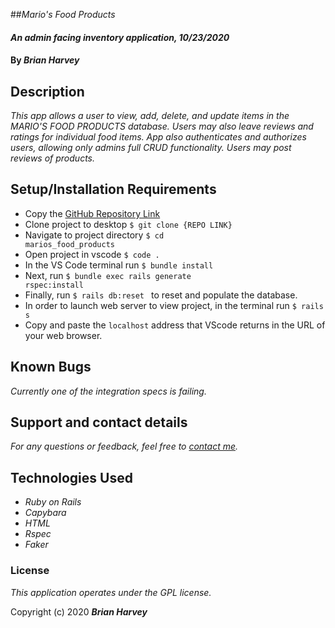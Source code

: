  ##_Mario's Food Products_

#### _An admin facing inventory application, 10/23/2020_

#### By _**Brian Harvey**_

## Description

_This app allows a user to view, add, delete, and update items in the MARIO'S FOOD PRODUCTS database. Users may also leave reviews and ratings for individual food items. App also authenticates and authorizes users, allowing only admins full CRUD functionality. Users may post reviews of products._


## Setup/Installation Requirements

- Copy the [GitHub Repository Link](https://github.com/brianharv/marios_food_products_part_2)
- Clone project to desktop <code>$ git clone {REPO LINK}</code>
- Navigate to project directory <code>$ cd marios_food_products</code>
- Open project in vscode <code>$ code .</code>
- In the VS Code terminal run <code>$ bundle install</code>
- Next, run <code>$ bundle exec rails generate rspec:install</code>
- Finally, run <code>$ rails db:reset </code> to reset and populate the database.
- In order to launch web server to view project, in the terminal run <code>$ rails s</code>
- Copy and paste the <code>localhost</code> address that VScode returns in the URL of your web browser.

## Known Bugs

_Currently one of the integration specs is failing._

## Support and contact details

_For any questions or feedback, feel free to [contact me](mailto:brian.harv3y@gmail.com)._

## Technologies Used

- _Ruby on Rails_
- _Capybara_
- _HTML_
- _Rspec_
- _Faker_

### License

*_This application operates under the GPL license._*

Copyright (c) 2020 **_Brian Harvey_**